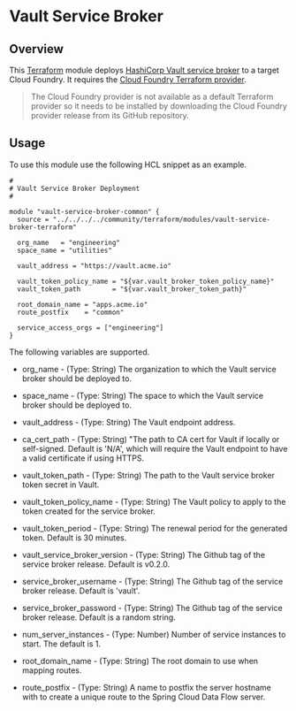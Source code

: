 # Vault Service Broker

## Overview

This [Terraform](https://www.terraform.io/) module deploys [HashiCorp Vault service broker](https://github.com/hashicorp/vault) to a target Cloud Foundry. It requires the [Cloud Foundry Terraform provider](https://github.com/mevansam/terraform-provider-cloudfoundry).

> The Cloud Foundry provider is not available as a default Terraform provider so it needs to be installed by downloading the Cloud Foundry provider release from its GitHub repository.

## Usage

To use this module use the following HCL snippet as an example. 

```
#
# Vault Service Broker Deployment
#

module "vault-service-broker-common" {
  source = "../../../../community/terraform/modules/vault-service-broker-terraform"

  org_name   = "engineering"
  space_name = "utilities"

  vault_address = "https://vault.acme.io"

  vault_token_policy_name = "${var.vault_broker_token_policy_name}"
  vault_token_path        = "${var.vault_broker_token_path}"

  root_domain_name = "apps.acme.io"
  route_postfix    = "common"

  service_access_orgs = ["engineering"]
}

```

The following variables are supported.

* org_name - (Type: String) The organization to which the Vault service broker should be deployed to.

* space_name - (Type: String) The space to which the Vault service broker should be deployed to.

* vault_address - (Type: String) The Vault endpoint address.

* ca_cert_path - (Type: String) "The path to CA cert for Vault if locally or self-signed. Default is 'N/A', which will require the Vault endpoint to have a valid certificate if using HTTPS.

* vault_token_path - (Type: String) The path to the Vault service broker token secret in Vault.

* vault_token_policy_name - (Type: String) The Vault policy to apply to the token created for the service broker.

* vault_token_period - (Type: String) The renewal period for the generated token. Default is 30 minutes.

* vault_service_broker_version - (Type: String) The Github tag of the service broker release. Default is v0.2.0.

* service_broker_username - (Type: String) The Github tag of the service broker release. Default is 'vault'.

* service_broker_password - (Type: String) The Github tag of the service broker release. Default is a random string.

* num_server_instances - (Type: Number) Number of service instances to start. The default is 1.

* root_domain_name - (Type: String) The root domain to use when mapping routes.

* route_postfix - (Type: String) A name to postfix the server hostname with to create a unique route to the Spring Cloud Data Flow server.

